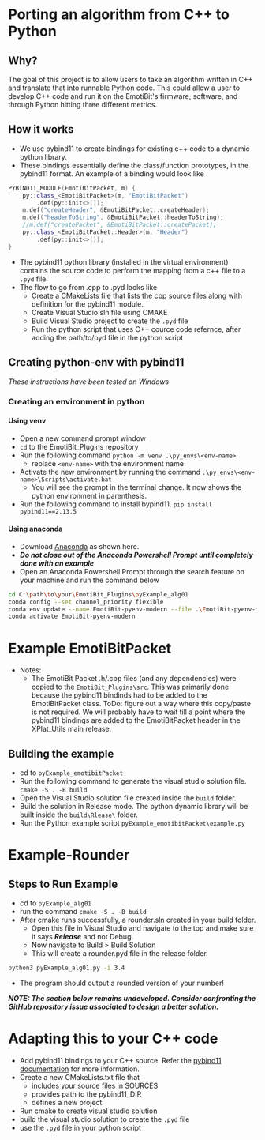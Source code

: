 # Porting an algorithm from C++ to Python

## Why?
The goal of this project is to allow users to take an algorithm written in C++ and translate that into runnable Python code.
This could allow a user to develop C++ code and run it on the EmotiBit's firmware, software, and through Python hitting three different metrics.

## How it works
- We use pybind11 to create bindings for existing c++ code to a dynamic python library.
- These bindings essentially define the class/function prototypes, in the pybind11 format. An example of a binding would look like
```c++
PYBIND11_MODULE(EmotiBitPacket, m) {
	py::class_<EmotiBitPacket>(m, "EmotiBitPacket")
		.def(py::init<>());
	m.def("createHeader", &EmotiBitPacket::createHeader);
	m.def("headerToString", &EmotiBitPacket::headerToString);
	//m.def("createPacket", &EmotiBitPacket::createPacket); 
	py::class_<EmotiBitPacket::Header>(m, "Header")
		.def(py::init<>());
}
```
- The pybind11 python library (installed in the virtual environment) contains the source code to perform the mapping from a c++ file to a `.pyd` file.
- The flow to go from .cpp to .pyd looks like
  - Create a CMakeLists file that lists the cpp source files along with definition for the pybind11 module.
  - Create Visual Studio sln file using CMAKE
  - Build Visual Studio project to create the `.pyd` file
  - Run the python script that uses C++ cource code refernce, after adding the path/to/pyd file in the python script


## Creating python-env with pybind11
_These instructions have been tested on Windows_

### Creating an environment in python
#### Using venv
- Open a new command prompt window
- `cd` to the EmotiBit_Plugins repository
- Run the following command `python -m venv .\py_envs\<env-name>`
  - replace `<env-name>` with the environment name
- Activate the new environment by running the command `.\py_envs\<env-name>\Scripts\activate.bat`
  - You will see the prompt in the terminal change. It now shows the python environment in parenthesis.
- Run the following command to install bypind11. `pip install pybind11==2.13.5`

#### Using anaconda
- Download [Anaconda](https://www.anaconda.com/download/) as shown here.
- ***Do not close out of the Anaconda Powershell Prompt until completely done with an example***
- Open an Anaconda Powershell Prompt through the search feature on your machine and run the command below
```bash
cd C:\path\to\your\EmotiBit_Plugins\pyExample_alg01
conda config --set channel_priority flexible
conda env update --name EmotiBit-pyenv-modern --file .\EmotiBit-pyenv-modern.yml
conda activate EmotiBit-pyenv-modern
```

# Example EmotiBitPacket
- Notes:
  - The EmotiBit Packet .h/.cpp files (and any dependencies) were copied to the `EmotiBit_Plugins\src`. This was primarily done because the pybind11 bindinds had to be added to the EmotiBitPacket class. ToDo: figure out a way where this copy/paste is not required. We will probably have to wait till a point where the pybind11 bindings are added to the EmotiBitPacket header in the XPlat_Utils main release.
## Building the example
- cd to `pyExample_emotibitPacket` 
- Run the following command to generate the visual studio solution file. `cmake -S . -B build`
- Open the Visual Studio solution file created inside the `build` folder.
- Build the solution in Release mode. The python dynamic library will be built inside the `build\Rlease\` folder.
- Run the Python example script `pyExample_emotibitPacket\example.py` 

# Example-Rounder 
## Steps to Run Example

- cd to `pyExample_alg01`
- run the command `cmake -S . -B build`
- After cmake runs successfully, a rounder.sln created in your build folder.
  - Open this file in Visual Studio and navigate to the top and make sure it says ***Release*** and not Debug.
  - Now navigate to Build > Build Solution
  - This will create a rounder.pyd file in the release folder.
```bash
python3 pyExample_alg01.py -i 3.4
```
* The program should output a rounded version of your number!

***NOTE: The section below remains undeveloped. Consider confronting the GitHub repository issue associated to design a better solution.***

# Adapting this to your C++ code
- Add pybind11 bindings to your C++ source. Refer the [pybind11 documentation](https://pybind11.readthedocs.io/en/stable/basics.html) for more information.
- Create a new CMakeLists.txt file that
  - includes your source files in SOURCES
  - provides path to the pybind11_DIR
  - defines a new project
- Run cmake to create visual studio solution
- build the visual studio solution to create the `.pyd` file
- use the `.pyd` file in your python script
